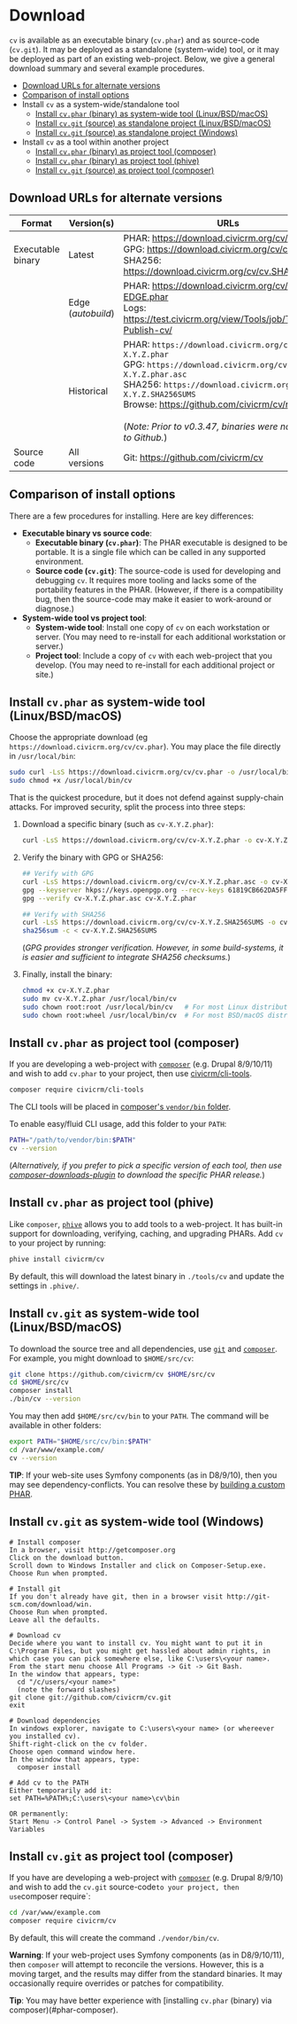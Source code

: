 # Download

<!-- The instructions for `cv` and `civix` are nearly identical. Consider updating them in tandem. -->

`cv` is available as an executable binary (`cv.phar`) and as source-code (`cv.git`).  It may be deployed as a standalone (system-wide) tool, or it may be deployed as part of an
existing web-project. Below, we give a general download summary and several example procedures.

* [Download URLs for alternate versions](#urls)
* [Comparison of install options](#comparison)
* Install `cv` as a system-wide/standalone tool
    * [Install `cv.phar` (binary) as system-wide tool (Linux/BSD/macOS)](#phar-unix)
    * [Install `cv.git` (source) as standalone project (Linux/BSD/macOS)](#src-unix)
    * [Install `cv.git` (source) as standalone project (Windows)](#src-win)
* Install `cv` as a tool within another project
    * [Install `cv.phar` (binary) as project tool (composer)](#phar-composer)
    * [Install `cv.phar` (binary) as project tool (phive)](#phar-phive)
    * [Install `cv.git` (source) as project tool (composer)](#src-composer)

<a name="urls"></a>
## Download URLs for alternate versions

| Format            | Version(s)           | URLs |
| --                | --                   | --   |
| Executable binary | Latest               | PHAR: https://download.civicrm.org/cv/cv.phar<br/>GPG: https://download.civicrm.org/cv/cv.phar.asc<br/>SHA256: https://download.civicrm.org/cv/cv.SHA256SUMS |
|                   | Edge (*autobuild*)   | PHAR: https://download.civicrm.org/cv/cv-EDGE.phar<br/>Logs: https://test.civicrm.org/view/Tools/job/Tool-Publish-cv/ |
|                   | Historical           | PHAR: `https://download.civicrm.org/cv/cv-X.Y.Z.phar`<br/>GPG: `https://download.civicrm.org/cv/cv-X.Y.Z.phar.asc`<br/>SHA256: `https://download.civicrm.org/cv/cv-X.Y.Z.SHA256SUMS`<br/>Browse: https://github.com/civicrm/cv/releases/<br/><br/>(*Note: Prior to v0.3.47, binaries were not posted to Github.*) |
| Source code       | All versions         | Git: https://github.com/civicrm/cv |

<a name="comparison"></a>
## Comparison of install options

There are a few procedures for installing. Here are key differences:

* __Executable binary vs source code__:
    * __Executable binary (`cv.phar`)__: The PHAR executable is designed to be portable.  It is a single file which can be called in any supported environment.
    * __Source code (`cv.git`)__:  The source-code is used for developing and debugging `cv`.  It requires more tooling and lacks some of the portability
      features in the PHAR.  (However, if there is a compatibility bug, then the source-code may make it easier to work-around or diagnose.)
* __System-wide tool vs project tool__:
    * __System-wide tool__: Install one copy of `cv` on each workstation or server. (You may need to re-install for each additional workstation or server.)
    * __Project tool__: Include a copy of `cv` with each web-project that you develop. (You may need to re-install for each additional project or site.)

<a name="phar-unix"></a>
## Install `cv.phar` as system-wide tool (Linux/BSD/macOS)

Choose the appropriate download (eg `https://download.civicrm.org/cv/cv.phar`). You may place the file directly in `/usr/local/bin`:

```bash
sudo curl -LsS https://download.civicrm.org/cv/cv.phar -o /usr/local/bin/cv
sudo chmod +x /usr/local/bin/cv
```

That is the quickest procedure, but it does not defend against supply-chain attacks. For improved security, split the process into three steps:

1. Download a specific binary (such as `cv-X.Y.Z.phar`):

    ```bash
    curl -LsS https://download.civicrm.org/cv/cv-X.Y.Z.phar -o cv-X.Y.Z.phar
    ```

2. Verify the binary with GPG or SHA256:

    ```bash
    ## Verify with GPG
    curl -LsS https://download.civicrm.org/cv/cv-X.Y.Z.phar.asc -o cv-X.Y.Z.phar.asc
    gpg --keyserver hkps://keys.openpgp.org --recv-keys 61819CB662DA5FFF79183EF83801D1B07A1E75CB
    gpg --verify cv-X.Y.Z.phar.asc cv-X.Y.Z.phar

    ## Verify with SHA256
    curl -LsS https://download.civicrm.org/cv/cv-X.Y.Z.SHA256SUMS -o cv-X.Y.Z.SHA256SUMS
    sha256sum -c < cv-X.Y.Z.SHA256SUMS
    ```

    (*GPG provides stronger verification. However, in some build-systems, it is easier and sufficient to integrate SHA256 checksums.*)

3. Finally, install the binary:

    ```bash
    chmod +x cv-X.Y.Z.phar
    sudo mv cv-X.Y.Z.phar /usr/local/bin/cv
    sudo chown root:root /usr/local/bin/cv   # For most Linux distributions
    sudo chown root:wheel /usr/local/bin/cv  # For most BSD/macOS distributions
    ```

<a name="phar-composer"></a>
## Install `cv.phar` as project tool (composer)

If you are developing a web-project with [`composer`](https://getcomposer.org) (e.g.  Drupal 8/9/10/11) and wish to add `cv.phar` to your project,
then use [civicrm/cli-tools](https://github.com/totten/civicrm-cli-tools).

```bash
composer require civicrm/cli-tools
```

The CLI tools will be placed in [composer's `vendor/bin` folder](https://getcomposer.org/doc/articles/vendor-binaries.md).

To enable easy/fluid CLI usage, add this folder to your `PATH`:

```bash
PATH="/path/to/vendor/bin:$PATH"
cv --version
```

(*Alternatively, if you prefer to pick a specific version of each tool, then use [composer-downloads-plugin](https://github.com/civicrm/composer-downloads-plugin)
to download the specific PHAR release.*)

<a name="phar-phive"></a>
## Install `cv.phar` as project tool (phive)

Like `composer`, [`phive`](https://phar.io/) allows you to add tools to a web-project. It has built-in support
for downloading, verifying, caching, and upgrading PHARs. Add `cv` to your project by running:

```bash
phive install civicrm/cv
```

By default, this will download the latest binary in `./tools/cv` and update the settings in `.phive/`.

<a name="src-unix"></a>
## Install `cv.git` as system-wide tool (Linux/BSD/macOS)

To download the source tree and all dependencies, use [`git`](https://git-scm.com) and [`composer`](https://getcomposer.org/).
For example, you might download to `$HOME/src/cv`:

```bash
git clone https://github.com/civicrm/cv $HOME/src/cv
cd $HOME/src/cv
composer install
./bin/cv --version
```

You may then add `$HOME/src/cv/bin` to your `PATH`. The command will be available in other folders:

```bash
export PATH="$HOME/src/cv/bin:$PATH"
cd /var/www/example.com/
cv --version
```

__TIP__: If your web-site uses Symfony components (as in D8/9/10), then you may see dependency-conflicts. You can resolve these by [building a custom PHAR](develop.md).

<a name="src-win"></a>
## Install `cv.git` as system-wide tool (Windows)

```
# Install composer
In a browser, visit http://getcomposer.org
Click on the download button.
Scroll down to Windows Installer and click on Composer-Setup.exe.
Choose Run when prompted.

# Install git
If you don't already have git, then in a browser visit http://git-scm.com/download/win.
Choose Run when prompted.
Leave all the defaults.

# Download cv
Decide where you want to install cv. You might want to put it in C:\Program Files, but you might get hassled about admin rights, in which case you can pick somewhere else, like C:\users\<your name>.
From the start menu choose All Programs -> Git -> Git Bash.
In the window that appears, type:
  cd "/c/users/<your name>"
  (note the forward slashes)
git clone git://github.com/civicrm/cv.git
exit

# Download dependencies
In windows explorer, navigate to C:\users\<your name> (or whereever you installed cv).
Shift-right-click on the cv folder.
Choose open command window here.
In the window that appears, type:
  composer install

# Add cv to the PATH
Either temporarily add it:
set PATH=%PATH%;C:\users\<your name>\cv\bin

OR permanently:
Start Menu -> Control Panel -> System -> Advanced -> Environment Variables
```

<a name="src-composer"></a>
## Install `cv.git` as project tool (composer)

If you have are developing a web-project with [`composer`](https://getcomposer.org) (e.g.  Drupal 8/9/10) and wish to add the `cv.git` source-code` to your project,
then use `composer require`:

```bash
cd /var/www/example.com
composer require civicrm/cv
```

By default, this will create the command `./vendor/bin/cv`.

__Warning__: If your web-project uses Symfony components (as in D8/9/10/11), then `composer` will attempt to reconcile the versions.  However, this is a
moving target, and the results may differ from the standard binaries.  It may occasionally require overrides or patches for compatibility.

__Tip__: You may have better experience with [installing `cv.phar` (binary) via composer)(#phar-composer).
